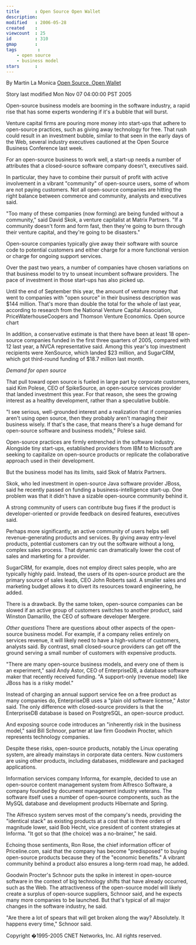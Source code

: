```yaml
---
title      : Open Source Open Wallet
description: 
modified   : 2006-05-28
created    : 
viewcount  : 25
id         : 310
gmap       : 
tags        :
    - open source
    - business model
stars      : 
---
```


By Martin La Monica
[Open Source, Open Wallet](http://news.com.com/Open+source%2C+open+wallet/2100-7344_3-5934144.html)

Story last modified Mon Nov 07 04:00:00 PST 2005

Open-source business models are booming in the software industry, a rapid rise that has some experts wondering if it's a bubble that will burst.

Venture capital firms are pouring more money into start-ups that adhere to open-source practices, such as giving away technology for free. That rush could result in an investment bubble, similar to that seen in the early days of the Web, several industry executives cautioned at the Open Source Business Conference last week.

For an open-source business to work well, a start-up needs a number of attributes that a closed-source software company doesn't, executives said.

In particular, they have to combine their pursuit of profit with active involvement in a vibrant "community" of open-source users, some of whom are not paying customers. Not all open-source companies are hitting the right balance between commerce and community, analysts and executives said.

"Too many of these companies (now forming) are being funded without a community," said David Skok, a venture capitalist at Matrix Partners. "If a community doesn't form and form fast, then they're going to burn through their venture capital, and they're going to be disasters."

Open-source companies typically give away their software with source code to potential customers and either charge for a more functional version or charge for ongoing support services.

Over the past two years, a number of companies have chosen variations on that business model to try to unseat incumbent software providers. The pace of investment in those start-ups has also picked up.

Until the end of September this year, the amount of venture money that went to companies with "open source" in their business description was $144 million. That's more than double the total for the whole of last year, according to research from the National Venture Capital Association, PriceWaterhouseCoopers and Thomson Venture Economics.
Open source chart

In addition, a conservative estimate is that there have been at least 18 open-source companies funded in the first three quarters of 2005, compared with 12 last year, a NVCA representative said. Among this year's top investment recipients were XenSource, which landed $23 million, and SugarCRM, which got third-round funding of $18.7 million last month.

*Demand for open source*

That pull toward open source is fueled in large part by corporate customers, said Kim Polese, CEO of SpikeSource, an open-source services provider that landed investment this year. For that reason, she sees the growing interest as a healthy development, rather than a speculative bubble.

"I see serious, well-grounded interest and a realization that if companies aren't using open source, then they probably aren't managing their business wisely. If that's the case, that means there's a huge demand for open-source software and business models," Polese said.

Open-source practices are firmly entrenched in the software industry. Alongside tiny start-ups, established providers from IBM to Microsoft are seeking to capitalize on open-source products or replicate the collaborative approach used in their development.

But the business model has its limits, said Skok of Matrix Partners.

Skok, who led investment in open-source Java software provider JBoss, said he recently passed on funding a business-intelligence start-up. One problem was that it didn't have a sizable open-source community behind it.

A strong community of users can contribute bug fixes if the product is developer-oriented or provide feedback on desired features, executives said.

Perhaps more significantly, an active community of users helps sell revenue-generating products and services. By giving away entry-level products, potential customers can try out the software without a long, complex sales process. That dynamic can dramatically lower the cost of sales and marketing for a provider.

SugarCRM, for example, does not employ direct sales people, who are typically highly paid. Instead, the users of its open-source product are the primary source of sales leads, CEO John Roberts said. A smaller sales and marketing budget allows it to divert its resources toward engineering, he added.

There is a drawback. By the same token, open-source companies can be slowed if an active group of customers switches to another product, said Winston Damarillo, the CEO of software developer Mergere.

*Other questions*
There are questions about other aspects of the open-source business model. For example, if a company relies entirely on services revenue, it will likely need to have a high-volume of customers, analysts said. By contrast, small closed-source providers can get off the ground serving a small number of customers with expensive products.

"There are many open-source business models, and every one of them is an experiment," said Andy Astor, CEO of EnterpriseDB, a database software maker that recently received funding. "A support-only (revenue model) like JBoss has is a risky model."

Instead of charging an annual support service fee on a free product as many companies do, EnterpriseDB uses a "plain old software license," Astor said. The only difference with closed-source providers is that the EnterpriseDB database is based on PostgreSQL, an open-source product.

And exposing source code introduces an "inherently risk in the business model," said Bill Schnoor, partner at law firm Goodwin Procter, which represents technology companies.

Despite these risks, open-source products, notably the Linux operating system, are already mainstays in corporate data centers. Now customers are using other products, including databases, middleware and packaged applications.

Information services company Informa, for example, decided to use an open-source content management system from Alfresco Software, a company founded by document management industry veterans. The software itself uses a number of open-source components, such as the MySQL database and development products Hibernate and Spring.

The Alfresco system serves most of the company's needs, providing the "identical stack" as existing products at a cost that is three orders of magnitude lower, said Bob Hecht, vice president of content strategies at Informa. "It got so that (the choice) was a no-brainer," he said.

Echoing those sentiments, Ron Rose, the chief information officer of Priceline.com, said that the company has become "predisposed" to buying open-source products because they of the "economic benefits." A vibrant community behind a product also ensures a long-term road map, he added.

Goodwin Procter's Schnoor puts the spike in interest in open-source software in the context of big technology shifts that have already occurred, such as the Web. The attractiveness of the open-source model will likely create a surplus of open-source suppliers, Schnoor said, and he expects many more companies to be launched. But that's typical of all major changes in the software industry, he said.

"Are there a lot of spears that will get broken along the way? Absolutely. It happens every time," Schnoor said.

Copyright �1995-2005 CNET Networks, Inc. All rights reserved.

